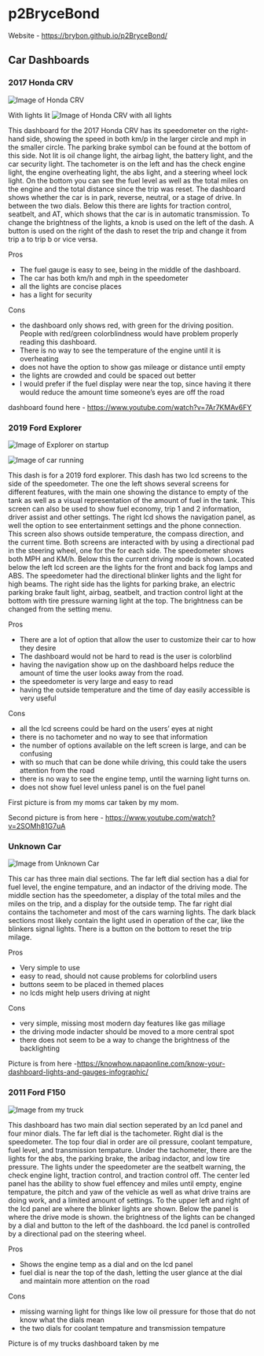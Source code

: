 # p2BryceBond
Website - https://brybon.github.io/p2BryceBond/

## Car Dashboards

### 2017 Honda CRV
![Image of Honda CRV](https://raw.githubusercontent.com/BryBon/p2BryceBond/main/Car%20.png)

With lights lit
![Image of Honda CRV with all lights](https://raw.githubusercontent.com/BryBon/p2BryceBond/main/Car%20pt2.png)

This dashboard for the 2017 Honda CRV has its speedometer on the right-hand side, showing the speed in both km/p in the larger circle and mph in the smaller circle. The parking brake symbol can be found at the bottom of this side. Not lit is oil change light, the airbag light, the battery light, and the car security light. The tachometer is on the left and has the check engine light, the engine overheating light, the abs light, and a steering wheel lock light. On the bottom you can see the fuel level as well as the total miles on the engine and the total distance since the trip was reset. The dashboard shows whether the car is in park, reverse, neutral, or a stage of drive. In between the two dials. Below this there are lights for traction control, seatbelt, and AT, which shows that the car is in automatic transmission. To change the brightness of the lights, a knob is used on the left of the dash. A button is used on the right of the dash to reset the trip and change it from trip a to trip b or vice versa.

Pros
- The fuel gauge is easy to see, being in the middle of the dashboard.
- The car has both km/h and mph in the speedometer
- all the lights are concise places
- has a light for security

Cons
- the dashboard only shows red, with green for the driving position. People with red/green colorblindness would have problem properly reading this dashboard.
- There is no way to see the temperature of the engine until it is overheating
- does not have the option to show gas mileage or distance until empty
- the lights are crowded and could be spaced out better
- I would prefer if the fuel display were near the top, since having it there would reduce the amount time someone’s eyes are off the road

dashboard found here - https://www.youtube.com/watch?v=7Ar7KMAv6FY


### 2019 Ford Explorer
![Image of Explorer on startup](https://raw.githubusercontent.com/BryBon/p2BryceBond/main/Ford%20Explorer.png)

![Image of car running](https://raw.githubusercontent.com/BryBon/p2BryceBond/main/Explorer%20running.png)

This dash is for a 2019 ford explorer. This dash has two lcd screens to the side of the speedometer. The one the left shows several screens for different features, with the main one showing the distance to empty of the tank as well as a visual representation of the amount of fuel in the tank. This screen can also be used to show fuel economy, trip 1 and 2 information, driver assist and other settings. The right lcd shows the navigation panel, as well the option to see entertainment settings and the phone connection. This screen also shows outside temperature, the compass direction, and the current time. Both screens are interacted with by using a directional pad in the steering wheel, one for the for each side. The speedometer shows both MPH and KM/h. Below this the current driving mode is shown. Located below the left lcd screen are the lights for the front and back fog lamps and ABS. The speedometer had the directional blinker lights and the light for high beams. The right side has the lights for parking brake, an electric parking brake fault light, airbag, seatbelt, and traction control light at the bottom with tire pressure warning light at the top. The brightness can be changed from the setting menu.

Pros
- There are a lot of option that allow the user to customize their car to how they desire
- The dashboard would not be hard to read is the user is colorblind
- having the navigation show up on the dashboard helps reduce the amount of time the user looks away from the road.
- the speedometer is very large and easy to read
- having the outside temperature and the time of day easily accessible is very useful

Cons
- all the lcd screens could be hard on the users’ eyes at night
- there is no tachometer and no way to see that information
- the number of options available on the left screen is large, and can be confusing
- with so much that can be done while driving, this could take the users attention from the road
- there is no way to see the engine temp, until the warning light turns on.
- does not show fuel level unless panel is on the fuel panel

First picture is from my moms car taken by my mom.

Second picture is from here - https://www.youtube.com/watch?v=2SOMh81G7uA



### Unknown Car

![Image from Unknown Car](https://raw.githubusercontent.com/BryBon/p2BryceBond/main/Unknown%20car.png)

  This car has three main dial sections. The far left dial section has a dial for fuel level, the engine tempature, and an indactor of the driving mode. The middle section has the speedometer, a display of the total miles and the miles on the trip, and a display for the outside temp. The far right dial contains the tachometer and most of the cars warning lights. The dark black sections most likely contain the light used in operation of the car, like the blinkers signal lights. There is a button on the bottom to reset the trip milage.
  
 Pros
 - Very simple to use
 - easy to read, should not cause problems for colorblind users
 - buttons seem to be placed in themed places
 - no lcds might help users driving at night

Cons
- very simple, missing most modern day features like gas miliage
- the driving mode indacter should be moved to a more central spot
- there does not seem to be a way to change the brightness of the backlighting 

Picture is from here -https://knowhow.napaonline.com/know-your-dashboard-lights-and-gauges-infographic/


### 2011 Ford F150

![Image from my truck]()

  This dashboard has two main dial section seperated by an lcd panel and four minor dials. The far left dial is the tachometer. Right dial is the speedometer. The top four dial in order are oil pressure, coolant tempature, fuel level, and transmission tempature. Under the tachometer, there are the lights for the abs, the parking brake, the aribag indactor, and low tire pressure. The lights under the speedometer are the seatbelt warning, the check engine light, traction control, and traction control off. The center led panel has the ability to show fuel effencey and miles until empty, engine tempature, the pitch and yaw of the vehicle as well as what drive trains are doing work, and a limited amount of settings. To the upper left and right of the lcd panel are where the blinker lights are shown. Below the panel is where the  drive mode is shown. the brightness of the lights can be changed by a dial and button to the left of the dashboard. the lcd panel is controlled by a directional pad on the steering wheel.
  
 Pros
 - Shows the engine temp as a dial and on the lcd panel
 - fuel dial is near the top of the dash, letting the user glance at the dial and maintain more attention on the road 

Cons
- missing warning light for things like low oil pressure for those that do not know what the dials mean
- the two dials for coolant tempature and transmission tempature 

Picture is of my trucks dashboard taken by me

###
